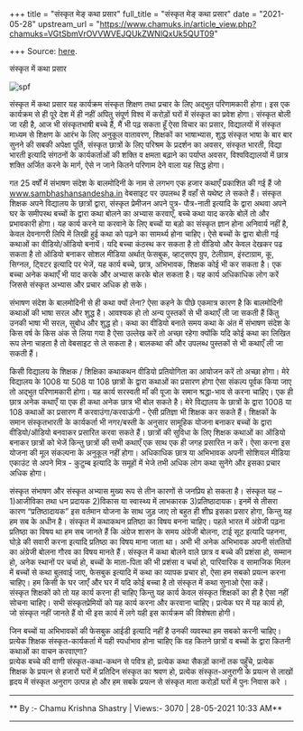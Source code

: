 +++
title = "संस्कृत मेङ् कथा प्रसार"
full_title = "संस्कृत मेङ् कथा प्रसार"
date = "2021-05-28"
upstream_url = "https://www.chamuks.in/article_view.php?chamuks=VGtSbmVrOVVWVEJQUkZWNlQxUk5QUT09"

+++
Source: [here](https://www.chamuks.in/article_view.php?chamuks=VGtSbmVrOVVWVEJQUkZWNlQxUk5QUT09).

संस्कृत में कथा प्रसार 



![spf](article_img/CHAMU-1622178193Samskrit%20mai%20kathaprasar.jpg)

संस्कृत में कथा प्रसार यह कार्यक्रम संस्कृत शिक्षण तथा प्रचार के लिए
अद्भुत परिणामकारी होगा। इस एक कार्यक्रम से ही पूरे देश में ही नहीं अपितु
संपूर्ण विश्व में करोड़ों घरों में संस्कृत का प्रवेश होगा। संस्कृत बोली
जा रही है, आज भी संस्कृतभाषी बच्चे हैं, मैं भी पढ़ सकता हूँ ऐसा विचार का
प्रसार, विद्यालयों में संस्कृत माध्यम से शिक्षण के आरंभ के लिए अनुकूल
वातावरण, शिक्षकों का भाषाभ्यास, शुद्ध संस्कृत भाषा के बार बार सुनने की
सबकी अपेक्षा पूर्ति, संस्कृत छात्रों के लिए परिश्रम के प्रदर्शन का अवसर,
संस्कृत भारती, विद्या भारती इत्यादि संगठनों के कार्यकर्ताओं की शक्ति व
क्षमता बढ़ाने का पर्याप्त अवसर, विश्वविद्यालयों में छात्र शक्ति अर्जित
करने के मार्ग, ऐसे न जाने कितने परिणाम देने वाला यह सिद्ध होगा।  
  
गत 25 वर्षों में संभाषण संदेश के बालमोदिनी के नाम से लगभग एक हजार कथाएँ
प्रकाशित की गई हैं जो www.sambhashansandesha.in वेबसाइट पर उपलब्ध हैं
वहाँ से यथेष्ट ले सकते हैं। संस्कृत शिक्षक अपने विद्यालय के छात्रों
द्वारा, संस्कृत प्रेमीजन अपने पुत्र- पौत्र-नाती इत्यादि के द्वारा अथवा
अपने घर के समीपस्थ बच्चों के द्वारा कथा बोलने का अभ्यास करवाएँ, बच्चे
कथा याद करके बोलें तो और प्रभावकारी होगा। यह कार्य करने या करवाने के लिए
बच्चों या बड़ो का संस्कृत ज्ञान होना अनिवार्य नहीं है, केवल देवनागरी
लिपि में लिखी हुई कथा को पढ़ने का सामर्थ्य होना चाहिए। ऐसे बच्चों के
द्वारा बोली गई कथाओं का वीडियो/ऑडियो बनायें। यदि बच्चा कंठस्थ कर सकता है
तो वीडियो और केवल देखकर पढ सकता है तो ऑडियो बनाकर सोशल मीडिया अर्थात्
फेसबुक, व्हाट्सएप ग्रुप, टेलीग्राम, इंस्टाग्राम, कू, सिग्नल, ट्विटर
इत्यादि पर भेजें, यह कार्य बच्चे, छात्र, अभिभावक, शिक्षक कोई भी कर सकता
है। एक बच्चा अनेक कथाएँ भी याद करके और अभ्यास करके बोल सकता है। यह कार्य
अधिकाधिक लोग करें जिससे संस्कृत अभ्यास और प्रचार अधिक हो सके।  
  
संभाषण संदेश के बालमोदिनी से ही कथा क्यों लेना? ऐसा कहने के पीछे एकमात्र
कारण है कि बालमोदिनी कथाओं की भाषा सरल और शुद्ध है। आवश्यक हो तो अन्य
पुस्तकों से भी कथाएँ ली जा सकती हैं किंतु उनकी भाषा भी सरल, सुबोध और
शुद्ध हो। कथा का वीडियो बनाते समय कथा के अंत में संभाषण संदेश के किस
वर्ष के किस अंक से लिया गया है ऐसा उल्लेख करें तो अच्छा रहेगा क्योंकि
यदि कोई कथा का लिखित रूप लेना चाहता है तो वेबसाइट से ले सकता है। बालकथा
की और उपलब्ध पुस्तकों से भी कथाएँ ली जा सकती हैं।  
  
किसी विद्यालय के शिक्षक / शिक्षिका कथाकथन वीडियो प्रतियोगिता का आयोजन
करें तो अच्छा होगा। मेरे विद्यालय के 1008 या 508 या 108 छात्रों के
द्वारा कथाओं का प्रसारण होगा ऐसा संकल्प पूर्वक किया जाए तो अद्भुत
परिणामकारी होगा। यह कार्य सरस्वती माँ की पूजा के समान श्रद्धा-भाव से
करना चाहिए। एक ही छात्र अनेक कथाएँ या एक ही कथा अनेक छात्र भी बोल सकते
है। मेरे विद्यालय के छात्रों के द्वारा 1008 या 108 कथाओं का प्रसारण मैं
करवाउंगा/करवाऊंगी - ऐसी प्रतिज्ञा भी शिक्षक कर सकते हैं। शिक्षकों के
समान संस्कृतभारती के कार्यकर्ता भी नगर/बस्ती के अनुसार सामूहिक योजना
बनाकर बच्चों के द्वारा वीडियो/ऑडियो बनवाकर प्रसारित करवा सकते हैं।
छात्रों की सुविधा के लिए शिक्षक कथाओं का ऑडियो बनाकर छात्रों को भेजें
किन्तु छात्रों की सभी कथाएँ एक साथ एक ही जगह प्रसारित न करें। ऐसा करना
इस योजना की मूल संकल्पना के अनुकूल नहीं होगा। अधिकाधिक छात्र या अभिभावक
अपनी सोशियल मीडिया एकाउंट से अपने मित्र - कुटुम्ब इत्यादि के समूहों में
भेजे तभी अधिक लोग कथा सुनेंगे और इसका प्रचार अधिक होगा।  
  
संस्कृत संभाषण और संस्कृत अभ्यास मुख्य रूप से तीन कारणों से जनप्रिय हो
सकता है। संस्कृत यह – 1)आजीविका तथा धन प्रदायक 2)विकास या स्वास्थ्य में
लाभकारक 3)प्रतिष्ठादायक। इनमें से तीसरा कारण “प्रतिष्ठादायक” इस वर्तमान
योजना के साथ जुड़ जाए तो बहुत ही शीघ्र इसका प्रसार होगा, किन्तु यह हम सब
के अधीन है। संस्कृत में कथाकथन प्रतिष्ठा का विषय बनना चाहिए। पहले भारत
में अंग्रेजी पढ़ना प्रतिष्ठा का विषय था हम सब जानते हैं कि अंग्रेज शासन
के समय अंग्रेजी बोलना, टाई सूट इत्यादि पहनना, घोड़े की सवारी करना
इत्यादि प्रतिष्ठा का विषय माना जाता था। अभी भी अनेक अभिभावक अपनी
संततियों का अंग्रेजी बोलना गौरव का विषय मानते हैं। संस्कृत में कथा बोलने
वाले छात्र व बच्चे की प्रशंसा हो, सम्मान हो, अनेक स्थानों पर चर्चा हो,
बच्चों के माता-पिता की भी प्रशंसा व चर्चा हो, पारिवारिक व सामाजिक मिलन
में बच्चों से कथा बुलवाई जाए, फेसबुक इत्यादि में कथा का व्यापक प्रचार
हो, ऐसा हम सबको प्रयत्न करना चाहिए। हम किसी के घर जाएँ और घर में यदि कोई
बच्चा है तो संस्कृत में कथा सुनाओ ऐसा कहें।  
संस्कृत शिक्षकों को तो यह कार्य करना ही चाहिए किन्तु यह कार्य केवल
संस्कृत शिक्षकों का ही है ऐसा नहीं सोचना चाहिए। सभी संस्कृतप्रेमियों को
यह कार्य करना और करवाना चाहिए। प्रत्येक घर में यह कार्य हो, जो संस्कृत
नहीं जानते हैं वो भी इस कार्य में लगे यही इस कार्यक्रम की विशेषता
होगी।  
  
जिन बच्चों या अभिभावकों की फेसबुक आईडी इत्यादि नहीं है उनकी व्यवस्था हम
सबको करनी चाहिए। प्रत्येक शिक्षक संस्कृत-कार्यकर्ता में यही स्पर्धाभाव
होना चाहिए कि वह कितने छात्रों व बच्चों के द्वारा कितनी कथाओं का वाचन
करवाएगा?  
प्रत्येक बच्चे की वाणी संस्कृत-कथा-कथन से पवित्र हो, प्रत्येक कथा
सैकड़ों कानों तक पहुँचे, प्रत्येक शिक्षक के प्रयत्न से हजारों घरों में
प्रतिदिन संस्कृत का श्रवण हो, प्रत्येक संस्कृत-अनुरागी के प्रयत्न से
लाखों हृदय में संस्कृत अनुराग उत्पन्न हो और हम सबके प्रयत्न से संस्कृत
माता करोड़ों घरों में पुनः निवास करे ।  

------------------------------------------------------------------------

** By :- Chamu Krishna Shastry \| Views:- 3070 \| 28-05-2021 10:33
AM**  

------------------------------------------------------------------------

